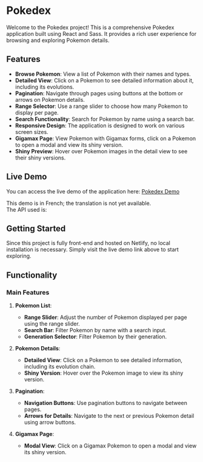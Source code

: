 # Pokedex

Welcome to the Pokedex project! This is a comprehensive Pokedex application built using React and Sass. It provides a rich user experience for browsing and exploring Pokemon details.

## Features

- **Browse Pokemon**: View a list of Pokemon with their names and types.
- **Detailed View**: Click on a Pokemon to see detailed information about it, including its evolutions.
- **Pagination**: Navigate through pages using buttons at the bottom or arrows on Pokemon details.
- **Range Selector**: Use a range slider to choose how many Pokemon to display per page.
- **Search Functionality**: Search for Pokemon by name using a search bar.
- **Responsive Design**: The application is designed to work on various screen sizes.
- **Gigamax Page**: View Pokemon with Gigamax forms, click on a Pokemon to open a modal and view its shiny version.
- **Shiny Preview**: Hover over Pokemon images in the detail view to see their shiny versions.

## Live Demo

You can access the live demo of the application here: [Pokedex Demo](https://pokedex-made-with-react.netlify.app/)

This demo is in French; the translation is not yet available.  
The API used is:


## Getting Started

Since this project is fully front-end and hosted on Netlify, no local installation is necessary. Simply visit the live demo link above to start exploring.

## Functionality

### Main Features

1. **Pokemon List**:
   - **Range Slider**: Adjust the number of Pokemon displayed per page using the range slider.
   - **Search Bar**: Filter Pokemon by name with a search input.
   - **Generation Selector**: Filter Pokemon by their generation.

2. **Pokemon Details**:
   - **Detailed View**: Click on a Pokemon to see detailed information, including its evolution chain.
   - **Shiny Version**: Hover over the Pokemon image to view its shiny version.

3. **Pagination**:
   - **Navigation Buttons**: Use pagination buttons to navigate between pages.
   - **Arrows for Details**: Navigate to the next or previous Pokemon detail using arrow buttons.

4. **Gigamax Page**:
   - **Modal View**: Click on a Gigamax Pokemon to open a modal and view its shiny version.

